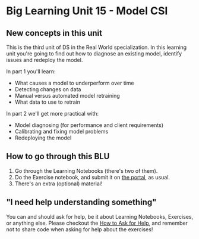 # Big Learning Unit 15 - Model CSI

## New concepts in this unit

This is the third unit of DS in the Real World specialization. In this learning unit you're going to find out how to diagnose an existing model, identify issues and redeploy the model.

In part 1 you'll learn:

- What causes a model to underperform over time
- Detecting changes on data
- Manual versus automated model retraining
- What data to use to retrain

In part 2 we'll get more practical with:

- Model diagnosing (for performance and client requirements)
- Calibrating and fixing model problems
- Redeploying the model

## How to go through this BLU

1. Go through the Learning Notebooks (there's two of them).
1. Do the Exercise notebook, and submit it on [the portal](https://portal.lisbondatascience.org), as usual.
1. There's an extra (optional) material!

## "I need help understanding something"

You can and should ask for help, be it about Learning Notebooks, Exercises, or anything else. Please checkout the [How to Ask for Help](https://ldssa.github.io/wiki/Starters%20Academy%20(LDSSA)/How-to-ask-for-and-give-help/), and remember not to share code when asking for help about the exercises!


